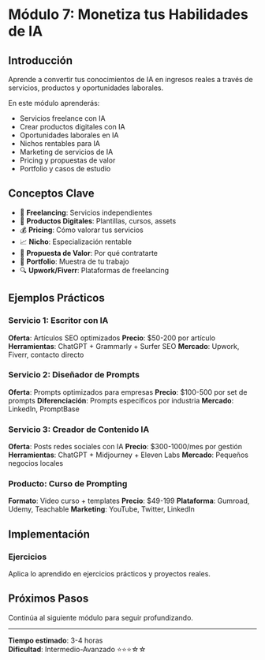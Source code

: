 # Módulo 7: Monetiza tus Habilidades de IA

## Introducción

Aprende a convertir tus conocimientos de IA en ingresos reales a través de servicios, productos y oportunidades laborales.

En este módulo aprenderás:

- Servicios freelance con IA
- Crear productos digitales con IA
- Oportunidades laborales en IA
- Nichos rentables para IA
- Marketing de servicios de IA
- Pricing y propuestas de valor
- Portfolio y casos de estudio

## Conceptos Clave

- 💼 **Freelancing**: Servicios independientes
- 🎨 **Productos Digitales**: Plantillas, cursos, assets
- 💰 **Pricing**: Cómo valorar tus servicios
- 📈 **Nicho**: Especialización rentable
- 🎯 **Propuesta de Valor**: Por qué contratarte
- 📁 **Portfolio**: Muestra de tu trabajo
- 🔍 **Upwork/Fiverr**: Plataformas de freelancing

## Ejemplos Prácticos

### Servicio 1: Escritor con IA
**Oferta**: Artículos SEO optimizados
**Precio**: $50-200 por artículo
**Herramientas**: ChatGPT + Grammarly + Surfer SEO
**Mercado**: Upwork, Fiverr, contacto directo

### Servicio 2: Diseñador de Prompts
**Oferta**: Prompts optimizados para empresas
**Precio**: $100-500 por set de prompts
**Diferenciación**: Prompts específicos por industria
**Mercado**: LinkedIn, PromptBase

### Servicio 3: Creador de Contenido IA
**Oferta**: Posts redes sociales con IA
**Precio**: $300-1000/mes por gestión
**Herramientas**: ChatGPT + Midjourney + Eleven Labs
**Mercado**: Pequeños negocios locales

### Producto: Curso de Prompting
**Formato**: Video curso + templates
**Precio**: $49-199
**Plataforma**: Gumroad, Udemy, Teachable
**Marketing**: YouTube, Twitter, LinkedIn

## Implementación

### Ejercicios

Aplica lo aprendido en ejercicios prácticos y proyectos reales.

## Próximos Pasos

Continúa al siguiente módulo para seguir profundizando.

---

**Tiempo estimado**: 3-4 horas  
**Dificultad**: Intermedio-Avanzado ⭐⭐⭐☆☆
